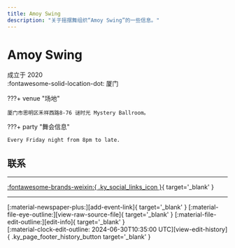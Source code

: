 ```yaml
---
title: Amoy Swing
description: "关于摇摆舞组织“Amoy Swing”的一些信息。"
---
```


# Amoy Swing

成立于 2020  
:fontawesome-solid-location-dot: 厦门  


???+ venue "场地"

    厦门市思明区禾祥西路8-76 谜时光 Mystery Ballroom。  

???+ party "舞会信息"

    Every Friday night from 8pm to late.  

## 联系


---

 [:fontawesome-brands-weixin:{ .ky_social_links_icon }](# "Amoy Swing"){ target='_blank' }

---

<div class="ky_page_footer" markdown>
<div class="ky_page_footer_trailing" markdown="span">
[:material-newspaper-plus:][add-event-link]{ target='_blank' }
[:material-file-eye-outline:][view-raw-source-file]{ target='_blank' }
[:material-file-edit-outline:][edit-info]{ target='_blank' }
</div>
<div class="ky_page_footer_leading" markdown="span">
[:material-clock-edit-outline: 2024-06-30T10:35:00 UTC][view-edit-history]{ .ky_page_footer_history_button target='_blank' }
</div>
</div>

[add-event-link]: https://github.com/swingdance/events/issues/new?assignees=&labels=add+event&projects=&template=02-add_entity.yml&title=%5Bcn%5D%20%3CName%3E&region=cn&province=Fujian&city=Xiamen&org_id=amoy-swing "添加活动"
[view-raw-source-file]: https://github.com/swingdance/orgs/blob/main/cn/amoy-swing.json "查看原始源文件"
[edit-info]: https://github.com/swingdance/orgs/issues/new?assignees=&labels=update+org&projects=&template=03-update_entity.yml&title=%5Bcn%5D%20Amoy%20Swing&region=cn&id=amoy-swing&name=Amoy%20Swing "编辑信息"

[view-edit-history]: https://github.com/swingdance/orgs/commits/main/cn/amoy-swing.json "查看编辑历史"
